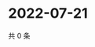 # 2022-07-21

共 0 条

<!-- BEGIN WEIBO -->
<!-- 最后更新时间 Thu Jul 21 2022 02:19:56 GMT+0800 (China Standard Time) -->

<!-- END WEIBO -->
